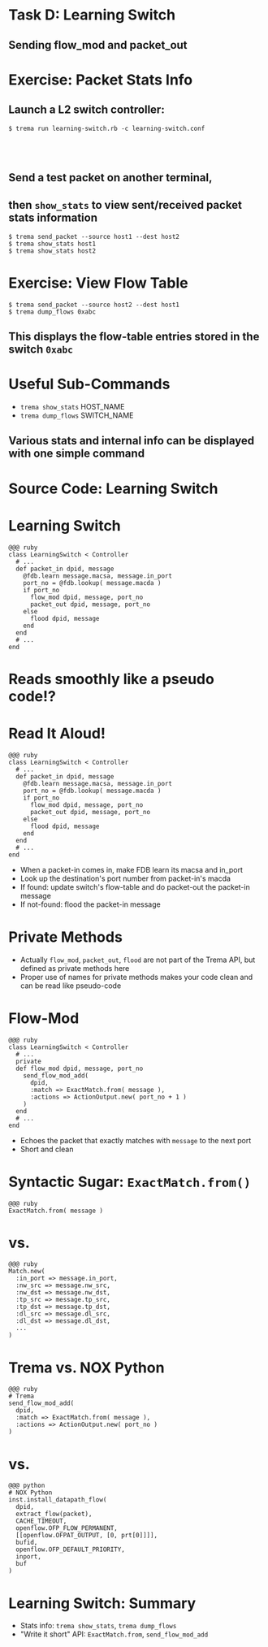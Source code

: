 <!SLIDE small>
# Task D: Learning Switch ######################################################

## Sending flow\_mod and packet\_out


<!SLIDE smaller>
# Exercise: Packet Stats Info ##################################################

## Launch a L2 switch controller:

	$ trema run learning-switch.rb -c learning-switch.conf

<br />
<br />

## Send a test packet on another terminal,
## then `show_stats` to view sent/received packet stats information
	
	$ trema send_packet --source host1 --dest host2
	$ trema show_stats host1
	$ trema show_stats host2


<!SLIDE small>
# Exercise: View Flow Table ####################################################

	$ trema send_packet --source host2 --dest host1
	$ trema dump_flows 0xabc

## This displays the flow-table entries stored in the switch `0xabc`


<!SLIDE small>
# Useful Sub-Commands ##########################################################

* `trema show_stats` HOST_NAME
* `trema dump_flows` SWITCH_NAME

## Various stats and internal info can be displayed with one simple command


<!SLIDE small>
# Source Code: Learning Switch #################################################


<!SLIDE smaller>
# Learning Switch ##############################################################

	@@@ ruby
	class LearningSwitch < Controller
	  # ...
	  def packet_in dpid, message
	    @fdb.learn message.macsa, message.in_port
	    port_no = @fdb.lookup( message.macda )
	    if port_no
	      flow_mod dpid, message, port_no
	      packet_out dpid, message, port_no
	    else
	      flood dpid, message
	    end
	  end
	  # ...
	end

# Reads smoothly like a pseudo code!?


<!SLIDE smaller>
# Read It Aloud! ###############################################################

	@@@ ruby
	class LearningSwitch < Controller
	  # ...
	  def packet_in dpid, message
	    @fdb.learn message.macsa, message.in_port
	    port_no = @fdb.lookup( message.macda )
	    if port_no
	      flow_mod dpid, message, port_no
	      packet_out dpid, message, port_no
	    else
	      flood dpid, message
	    end
	  end
	  # ...
	end

* When a packet-in comes in, make FDB learn its macsa and in_port
* Look up the destination's port number from packet-in's macda
* If found: update switch's flow-table and do packet-out the packet-in message
* If not-found: flood the packet-in message


<!SLIDE smaller>
# Private Methods ##############################################################

* Actually `flow_mod`, `packet_out`, `flood` are not part of the Trema API, but  defined as private methods here
* Proper use of names for private methods makes your code clean and can be read like pseudo-code


<!SLIDE smaller>
# Flow-Mod #####################################################################

	@@@ ruby
	class LearningSwitch < Controller
	  # ...
	  private
	  def flow_mod dpid, message, port_no
	    send_flow_mod_add(
	      dpid,
	      :match => ExactMatch.from( message ),
	      :actions => ActionOutput.new( port_no + 1 )
	    )
	  end
	  # ...
	end

* Echoes the packet that exactly matches with `message` to the next port
* Short and clean


<!SLIDE smaller>
# Syntactic Sugar: `ExactMatch.from()` #########################################

	@@@ ruby
	ExactMatch.from( message )

# vs.

	@@@ ruby
	Match.new(
	  :in_port => message.in_port,
	  :nw_src => message.nw_src,
	  :nw_dst => message.nw_dst,
	  :tp_src => message.tp_src,
	  :tp_dst => message.tp_dst,
	  :dl_src => message.dl_src,
	  :dl_dst => message.dl_dst,
	  ...
	)


<!SLIDE smaller>
# Trema vs. NOX Python #########################################################

	@@@ ruby
	# Trema
	send_flow_mod_add(
	  dpid,
	  :match => ExactMatch.from( message ),
	  :actions => ActionOutput.new( port_no )
	)

# vs.

	@@@ python
	# NOX Python
	inst.install_datapath_flow(
	  dpid,
	  extract_flow(packet),
	  CACHE_TIMEOUT, 
	  openflow.OFP_FLOW_PERMANENT,
	  [[openflow.OFPAT_OUTPUT, [0, prt[0]]]],
	  bufid,
	  openflow.OFP_DEFAULT_PRIORITY,
	  inport,
	  buf
	)


<!SLIDE small>
# Learning Switch: Summary #####################################################

* Stats info: `trema show_stats`, `trema dump_flows`
* "Write it short" API: `ExactMatch.from`, `send_flow_mod_add`
